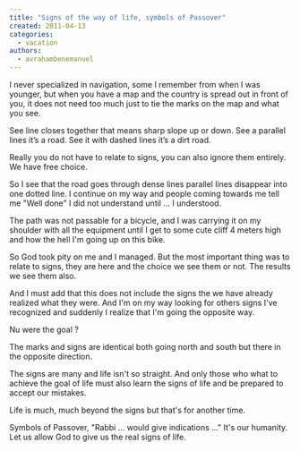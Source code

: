 ```yaml
---
title: "Signs of the way of life, symbols of Passover"
created: 2011-04-13
categories: 
  - vacation
authors: 
  - avrahambenemanuel
---
```

I never specialized in navigation, some I remember from when I was younger, but when you have a map and the country is spread out in front of you, it does not need too much just to tie the marks on the map and what you see.

See line closes together that means sharp slope up or down. See a parallel lines it’s a road. See it with dashed lines it’s a dirt road.

Really you do not have to relate to signs, you can also ignore them entirely. We have free choice.

So I see that the road goes through dense lines parallel lines disappear into one dotted line. I continue on my way and people coming towards me tell me "Well done" I did not understand until ... I understood.

The path was not passable for a bicycle, and I was carrying it on my shoulder with all the equipment until I get to some cute cliff 4 meters high and how the hell I'm going up on this bike.

So God took pity on me and I managed. But the most important thing was to relate to signs, they are here and the choice we see them or not. The results we see them also.

And I must add that this does not include the signs the we have already realized what they were. And I'm on my way looking for others signs I've recognized and suddenly I realize that I'm going the opposite way.

Nu were the goal ?

The marks and signs are identical both going north and south but there in the opposite direction.

The signs are many and life isn't so straight. And only those who what to achieve the goal of life must also learn the signs of life and be prepared to accept our mistakes.

Life is much, much beyond the signs but that's for another time.

Symbols of Passover, "Rabbi … would give indications ..." It's our humanity. Let us allow God to give us the real signs of life.
